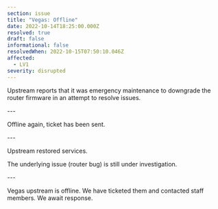 ```yaml
---
section: issue
title: "Vegas: Offline"
date: 2022-10-14T18:25:00.000Z
resolved: true
draft: false
informational: false
resolvedWhen: 2022-10-15T07:50:10.046Z
affected:
  - LV1
severity: disrupted
---
```

U﻿pstream reports that it was emergency maintenance to downgrade the router firmware in an attempt to resolve issues.

\-﻿--

O﻿ffline again, ticket has been sent.

\-﻿--

U﻿pstream restored services.

T﻿he underlying issue (router bug) is still under investigation.

\-﻿--

Vegas upstream is offline. We have ticketed them and contacted staff members. We await response.
